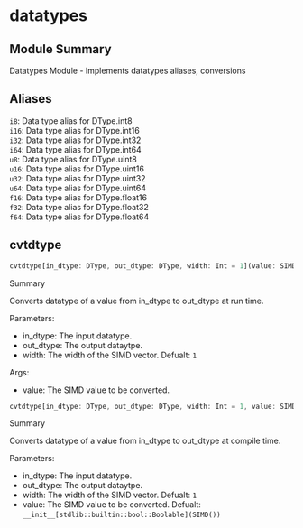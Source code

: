 



# datatypes

##  Module Summary
  
Datatypes Module - Implements datatypes aliases, conversions
## Aliases
  
`i8`: Data type alias for DType.int8  
`i16`: Data type alias for DType.int16  
`i32`: Data type alias for DType.int32  
`i64`: Data type alias for DType.int64  
`u8`: Data type alias for DType.uint8  
`u16`: Data type alias for DType.uint16  
`u32`: Data type alias for DType.uint32  
`u64`: Data type alias for DType.uint64  
`f16`: Data type alias for DType.float16  
`f32`: Data type alias for DType.float32  
`f64`: Data type alias for DType.float64
## cvtdtype


```rust
cvtdtype[in_dtype: DType, out_dtype: DType, width: Int = 1](value: SIMD[in_dtype, width]) -> SIMD[$1, $2]
```  
Summary  
  
Converts datatype of a value from in_dtype to out_dtype at run time.  
  
Parameters:  

- in_dtype: The input datatype.
- out_dtype: The output dataytpe.
- width: The width of the SIMD vector. Defualt: `1`
  
Args:  

- value: The SIMD value to be converted.


```rust
cvtdtype[in_dtype: DType, out_dtype: DType, width: Int = 1, value: SIMD[$0, $2] = __init__[stdlib::builtin::bool::Boolable](SIMD())]() -> SIMD[$1, $2]
```  
Summary  
  
Converts datatype of a value from in_dtype to out_dtype at compile time.  
  
Parameters:  

- in_dtype: The input datatype.
- out_dtype: The output dataytpe.
- width: The width of the SIMD vector. Defualt: `1`
- value: The SIMD value to be converted. Defualt: `__init__[stdlib::builtin::bool::Boolable](SIMD())`
